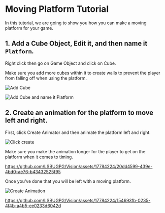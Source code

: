 # Moving Platform Tutorial
 
In this tutorial, we are going to show you how you can make a moving platform for your game.

 ## 1. Add a Cube Object, Edit it, and then name it `Platform`.

Right click then go on Game Object and click on Cube.

Make sure you add more cubes within it to create walls to prevent the player from falling off when using the platform.

![Add Cube](https://github.com/LSBUGPG/Vision/assets/17784224/8aa83f83-cc64-4372-a0e8-f69b0024fe61)

![Add Cube and name it Platform](https://github.com/LSBUGPG/Vision/assets/17784224/f0fe5fac-9ca5-4be5-b6ce-acbacbaffc96)

## 2. Create an animation for the platform to move left and right.

First, click Create Animator and then animate the platform left and right.

![Click create](https://github.com/LSBUGPG/Vision/assets/17784224/cb3a376f-374a-4791-a567-6f87fe8d2622)

Make sure you make the animation longer for the player to get on the platform when it comes to timing.

https://github.com/LSBUGPG/Vision/assets/17784224/20dd4599-439e-4bd0-ae76-b43432525f95

Once you've done that you will be left with a moving platform.

![Create Animation](https://github.com/LSBUGPG/Vision/assets/17784224/f1718d8f-4ad8-487b-b076-34f4dfd9dccd)

https://github.com/LSBUGPG/Vision/assets/17784224/154693fb-0235-4f4b-a4b5-ee0233d6042d
